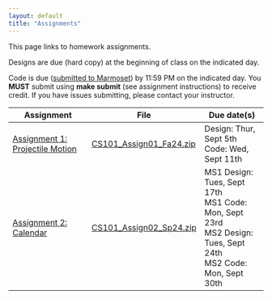 ```yaml
---
layout: default
title: "Assignments"
---
```


This page links to homework assignments.

Designs are due (hard copy) at the beginning of class on the indicated day.

Code is due (<a href="../submitting.html">submitted to Marmoset</a>) by 11:59 PM on the indicated day. You **MUST** submit using **make submit** (see assignment instructions) to receive credit. If you have issues submitting, please contact your instructor.

Assignment | File | Due date(s)
---------- | ---- | -----------
[Assignment 1: Projectile Motion](assign01.html) | [CS101\_Assign01\_Fa24.zip](CS101_Assign01_Fa24.zip) | Design: Thur, Sept 5th<br>Code: Wed, Sept 11th
[Assignment 2: Calendar](assign02.html) | [CS101\_Assign02\_Sp24.zip](CS101_Assign02_Sp24.zip) | MS1 Design: Tues, Sept 17th<br>MS1 Code: Mon, Sept 23rd<br>MS2 Design: Tues, Sept 24th<br>MS2 Code: Mon, Sept 30th

<!--
[Assignment 3: Dominoes](assign03.html) | [CS101\_Assign03\_Sp24.zip](CS101_Assign03_Sp24.zip) | MS1 Code: Mon, Mar 11th<br>MS2 Design: Thur, Mar 14th<br>MS2 Code: Wed, Mar 20th
[Assignment 4: Roulette](assign04.html) | [CS101\_Assign04\_Sp24.zip](CS101_Assign04_Sp24.zip) | Code: Wed, Mar 27th
[Assignment 5: Struct Exercises](assign05.html) | n/a | Thur, Apr 11th
[Assignment 6: Chomp, Chomp, Chomp!](assign06.html) | [CS101\_Assign06\_Sp24.zip](CS101_Assign06_Sp24.zip) | MS1 Code: Mon, Apr 22nd<br>MS2 Code: Wed, May 1st
-->

<!-- vim:set wrap: ­-->
<!-- vim:set linebreak: -->
<!-- vim:set nolist: -->
